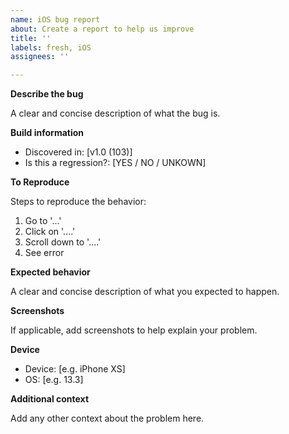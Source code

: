 ```yaml
---
name: iOS bug report
about: Create a report to help us improve
title: ''
labels: fresh, iOS
assignees: ''

---
```


**Describe the bug**

A clear and concise description of what the bug is.

**Build information**

* Discovered in: [v1.0 (103)]
* Is this a regression?: [YES / NO / UNKOWN]

**To Reproduce**

Steps to reproduce the behavior:
1. Go to '...'
2. Click on '....'
3. Scroll down to '....'
4. See error

**Expected behavior**

A clear and concise description of what you expected to happen.

**Screenshots**

If applicable, add screenshots to help explain your problem.

**Device**

 - Device: [e.g. iPhone XS]
 - OS: [e.g. 13.3]

**Additional context**

Add any other context about the problem here.
